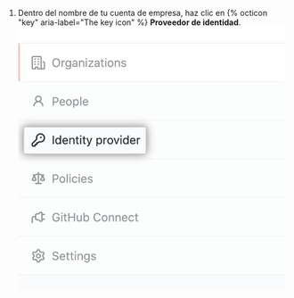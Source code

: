 1. Dentro del nombre de tu cuenta de empresa, haz clic en {% octicon "key" aria-label="The key icon" %} **Proveedor de identidad**. ![Pestaña de "proveedor de identidad" en la barra lateral de la empresa](/assets/images/help/enterprises/enterprise-account-identity-provider-tab.png)